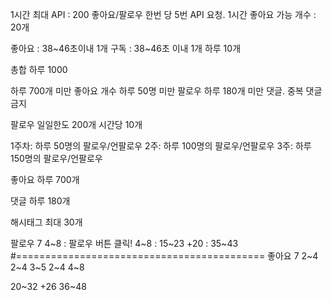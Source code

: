 1시간 최대 API : 200
좋아요/팔로우 한번 당 5번 API 요청.
1시간 좋아요 가능 개수 : 20개






좋아요 : 38~46초이내 1개
구독 : 38~46초 이내 1개 하루 10개



총합 하루 1000 

하루 700개 미만 좋아요 개수
하루 50명 미만 팔로우
하루 180개 미만 댓글. 중복 댓글 금지


팔로우
일일한도 200개
시간당 10개

1주차: 하루 50명의 팔로우/언팔로우
2주: 하루 100명의 팔로우/언팔로우
3주: 하루 150명의 팔로우/언팔로우


좋아요
하루 700개


댓글
하루 180개


해시태그
최대 30개



팔로우
7
4~8 : 팔로우 버튼 클릭!
4~8
: 15~23 +20
: 35~43
#===========================================
좋아요
7
2~4
2~4
3~5
2~4
4~8

20~32 +26
36~48

